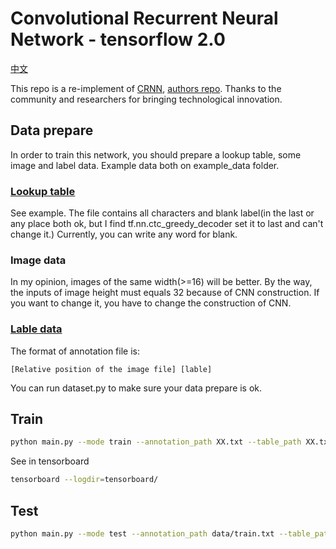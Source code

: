 # Convolutional Recurrent Neural Network - tensorflow 2.0

[中文](./README-zh.md)

This repo is a re-implement of [CRNN](http://arxiv.org/abs/1507.05717), [authors repo](https://github.com/bgshih/crnn). Thanks to the community and researchers for bringing technological innovation.

## Data prepare

In order to train this network, you should prepare a lookup table, some image and label data. Example data both on example_data folder.

### [Lookup table](./example_data/table.txt)

See example. The file contains all characters and blank label(in the last or any place both ok, but I find tf.nn.ctc_greedy_decoder set it to last and can't change it.) Currently, you can write any word for blank.

### Image data

In my opinion, images of the same width(>=16) will be better. By the way, the inputs of image height must equals 32 because of CNN construction. If you want to change it, you have to change the construction of CNN.

### [Lable data](./example_data/val.txt)

The format of annotation file is:
```
[Relative position of the image file] [lable]
```

You can run dataset.py to make sure your data prepare is ok.


## Train

```bash
python main.py --mode train --annotation_path XX.txt --table_path XX.txt 
```

See in tensorboard

```bash
tensorboard --logdir=tensorboard/
```

## Test

```bash
python main.py --mode test --annotation_path data/train.txt --table_path data/table.txt --checkpoint_path ckpt/XX
```